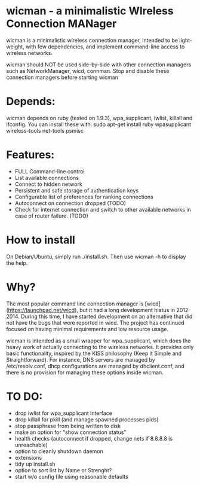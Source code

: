# wicman - a minimalistic WIreless Connection MANager

wicman is a minimalistic wireless connection manager,
intended to be light-weight, with few dependencies, 
and implement command-line access to wireless networks.

wicman should NOT be used side-by-side with other connection
managers such as NetworkManager, wicd, connman. Stop and disable
these connection managers before starting wicman

# Depends:
wicman depends on ruby (tested on 1.9.3), wpa_supplicant, iwlist,
killall and ifconfig. You can install these with:
sudo apt-get install ruby wpasupplicant wireless-tools net-tools psmisc

# Features:
- FULL Command-line control
- List available connections
- Connect to hidden network
- Persistent and safe storage of authentication keys
- Configurable list of preferences for ranking connections
- Autoconnect on connection dropped (TODO)
- Check for internet connection and switch to other available networks
  in case of router failure. (TODO)

# How to install
On Debian/Ubuntu, simply run ./install.sh. Then use wicman -h to display
the help.

# Why?

The most popular command line connection manager is [wicd] (https://launchpad.net/wicd),
but it had a long development hiatus in 2012-2014. During this time, I
have started development on an alternative that did not have the bugs
that were reported in wicd. The project has continued focused on having minimal
requirements and low resource usage.

wicman is intended as a small wrapper for wpa_supplicant, which does the 
heavy work of actually connecting to the wireless networks. It provides
only basic functionality, inspired by the KISS philosophy (Keep it Simple
and Straightforward). For instance, DNS servers are managed by 
/etc/resolv.conf, dhcp configurations are managed by dhclient.conf,
and there is no provision for managing these options inside wicman.

# TO DO:
- drop iwlist for wpa_supplicant interface
- drop killall for pkill (and manage spawned processes pids)
- stop passphrase from being written to disk
- make an option for "show connection status"
- health checks (autoconnect if dropped, change nets if 8.8.8.8 is unreachable)
- option to cleanly shutdown daemon
- extensions
- tidy up install.sh
- option to sort list by Name or Strenght?
- start w/o config file using reasonable defaults
